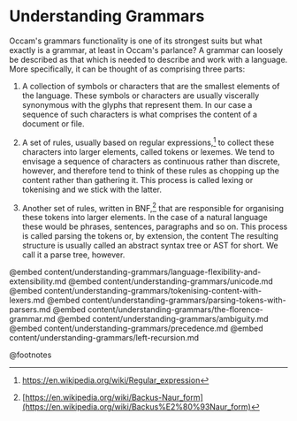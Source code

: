 # Understanding Grammars

Occam's grammars functionality is one of its strongest suits but what exactly is a grammar, at least in Occam's parlance?
A grammar can loosely be described as that which is needed to describe and work with a language.
More specifically, it can be thought of as comprising three parts:

1. A collection of symbols or characters that are the smallest elements of the language. These symbols or characters are usually viscerally synonymous with the glyphs that represent them. In our case a sequence of such characters is what comprises the content of a document or file.

2. A set of rules, usually based on regular expressions,[^regular-expressions] to collect these characters into larger elements, called tokens or lexemes. We tend to envisage a sequence of characters as continuous rather than discrete, however, and therefore tend to think of these rules as chopping up the content rather than gathering it. This process is called lexing or tokenising and we stick with the latter.

3. Another set of rules, written in BNF,[^bnf] that are responsible for organising these tokens into larger elements. In the case of a natural language these would be phrases, sentences, paragraphs and so on. This process is called parsing the tokens or, by extension, the content The resulting structure is usually called an abstract syntax tree or AST for short. We call it a parse tree, however.

@embed content/understanding-grammars/language-flexibility-and-extensibility.md
@embed content/understanding-grammars/unicode.md
@embed content/understanding-grammars/tokenising-content-with-lexers.md
@embed content/understanding-grammars/parsing-tokens-with-parsers.md
@embed content/understanding-grammars/the-florence-grammar.md
@embed content/understanding-grammars/ambiguity.md
@embed content/understanding-grammars/precedence.md
@embed content/understanding-grammars/left-recursion.md

[^bnf]: [https://en.wikipedia.org/wiki/Backus-Naur_form](https://en.wikipedia.org/wiki/Backus%E2%80%93Naur_form)

[^juliamono]: https://juliamono.netlify.app/

[^occam-grammars]: https://github.com/djalbat/occam-grammars

[^regular-expressions]: https://en.wikipedia.org/wiki/Regular_expression

@footnotes
